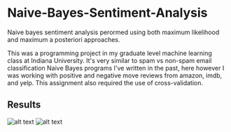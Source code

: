 # Naive-Bayes-Sentiment-Analysis
Naive bayes sentiment analysis perormed using both maximum likelihood and maximum a posteriori approaches.

This was a programming project in my graduate level machine learning class at Indiana University. It's very similar to spam vs non-spam email classification Naive Bayes programs I've written in the past, here however I was working with positive and negative move reviews from amazon, imdb, and yelp. This assignment also required the use of cross-validation.

## Results
![alt text]("results/images/part1_imdb")
![alt text](https://github.com/bjmcshane/Naive-Bayes-Sentiment-Analysis/results/images/part1_imdb?raw=true)

